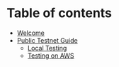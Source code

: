 # Table of contents

* [Welcome](README.md)
* [Public Testnet Guide](public-testnet-guide/README.md)
  * [Local Testing](public-testnet-guide/local-testing.md)
  * [Testing on AWS](public-testnet-guide/testing-on-aws.md)

